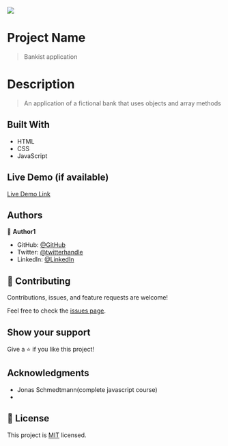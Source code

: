 ![](https://img.shields.io/badge/Microverse-blueviolet)

# Project Name

> Bankist application

# Description

> An application of a fictional bank that uses objects and array methods

## Built With

- HTML
- CSS
- JavaScript

## Live Demo (if available)

[Live Demo Link](https://livedemo.com)

##

## Authors

👤 **Author1**

- GitHub: [@GitHub](https://github.com/Kimutai01)
- Twitter: [@twitterhandle](https://twitter.com/twitterhandle)
- LinkedIn: [@LinkedIn](https://www.linkedin.com/in/kimutai-kiprotich-1b5045216/)

## 🤝 Contributing

Contributions, issues, and feature requests are welcome!

Feel free to check the [issues page](../../issues/).

## Show your support

Give a ⭐️ if you like this project!

## Acknowledgments

- Jonas Schmedtmann(complete javascript course)
-

## 📝 License

This project is [MIT](./MIT.md) licensed.
